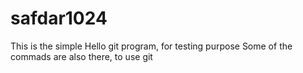 # safdar1024
This is the simple Hello git program, for testing purpose
Some of the commads are also there, to use git
